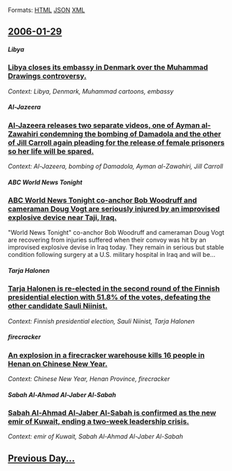 
Formats: [HTML](2006/01/29/index.html)  [JSON](2006/01/29/index.json)  [XML](2006/01/29/index.xml)  

## [2006-01-29](/news/2006/01/29/index.md)

##### Libya
### [ Libya closes its embassy in Denmark over the Muhammad Drawings controversy. ](/news/2006/01/29/libya-closes-its-embassy-in-denmark-over-the-muhammad-drawings-controversy.md)
_Context: Libya, Denmark, Muhammad cartoons, embassy_

##### Al-Jazeera
### [ Al-Jazeera releases two separate videos, one of Ayman al-Zawahiri condemning the bombing of Damadola and the other of Jill Carroll again pleading for the release of female prisoners so her life will be spared. ](/news/2006/01/29/al-jazeera-releases-two-separate-videos-one-of-ayman-al-zawahiri-condemning-the-bombing-of-damadola-and-the-other-of-jill-carroll-again-pl.md)
_Context: Al-Jazeera, bombing of Damadola, Ayman al-Zawahiri, Jill Carroll_

##### ABC World News Tonight
### [ ABC World News Tonight co-anchor Bob Woodruff and cameraman Doug Vogt are seriously injured by an improvised explosive device near Taji, Iraq. ](/news/2006/01/29/abc-world-news-tonight-co-anchor-bob-woodruff-and-cameraman-doug-vogt-are-seriously-injured-by-an-improvised-explosive-device-near-taji-ir.md)
&quot;World News Tonight&quot; co-anchor Bob Woodruff and cameraman Doug Vogt are recovering from injuries suffered when their convoy was hit by an improvised explosive devise in Iraq today. They remain in serious but stable condition following surgery at a U.S. military hospital in Iraq and will be...

##### Tarja Halonen
### [ Tarja Halonen is re-elected in the second round of the Finnish presidential election with 51.8% of the votes, defeating the other candidate Sauli Niinist. ](/news/2006/01/29/tarja-halonen-is-re-elected-in-the-second-round-of-the-finnish-presidential-election-with-51-8-of-the-votes-defeating-the-other-candidate.md)
_Context: Finnish presidential election, Sauli Niinist, Tarja Halonen_

##### firecracker
### [ An explosion in a firecracker warehouse kills 16 people in Henan on Chinese New Year. ](/news/2006/01/29/an-explosion-in-a-firecracker-warehouse-kills-16-people-in-henan-on-chinese-new-year.md)
_Context: Chinese New Year, Henan Province, firecracker_

##### Sabah Al-Ahmad Al-Jaber Al-Sabah
### [ Sabah Al-Ahmad Al-Jaber Al-Sabah is confirmed as the new emir of Kuwait, ending a two-week leadership crisis. ](/news/2006/01/29/sabah-al-ahmad-al-jaber-al-sabah-is-confirmed-as-the-new-emir-of-kuwait-ending-a-two-week-leadership-crisis.md)
_Context: emir of Kuwait, Sabah Al-Ahmad Al-Jaber Al-Sabah_

## [Previous Day...](/news/2006/01/28/index.md)

